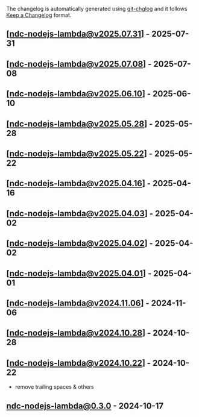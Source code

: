 The changelog is automatically generated using [git-chglog](https://github.com/git-chglog/git-chglog) and it follows [Keep a Changelog](https://keepachangelog.com) format.


<a name="ndc-nodejs-lambda@v2025.07.31"></a>
## [ndc-nodejs-lambda@v2025.07.31] - 2025-07-31

<a name="ndc-nodejs-lambda@v2025.07.08"></a>
## [ndc-nodejs-lambda@v2025.07.08] - 2025-07-08

<a name="ndc-nodejs-lambda@v2025.06.10"></a>
## [ndc-nodejs-lambda@v2025.06.10] - 2025-06-10

<a name="ndc-nodejs-lambda@v2025.05.28"></a>
## [ndc-nodejs-lambda@v2025.05.28] - 2025-05-28

<a name="ndc-nodejs-lambda@v2025.05.22"></a>
## [ndc-nodejs-lambda@v2025.05.22] - 2025-05-22

<a name="ndc-nodejs-lambda@v2025.04.16"></a>
## [ndc-nodejs-lambda@v2025.04.16] - 2025-04-16

<a name="ndc-nodejs-lambda@v2025.04.03"></a>
## [ndc-nodejs-lambda@v2025.04.03] - 2025-04-02

<a name="ndc-nodejs-lambda@v2025.04.02"></a>
## [ndc-nodejs-lambda@v2025.04.02] - 2025-04-02

<a name="ndc-nodejs-lambda@v2025.04.01"></a>
## [ndc-nodejs-lambda@v2025.04.01] - 2025-04-01

<a name="ndc-nodejs-lambda@v2024.11.06"></a>
## [ndc-nodejs-lambda@v2024.11.06] - 2024-11-06

<a name="ndc-nodejs-lambda@v2024.10.28"></a>
## [ndc-nodejs-lambda@v2024.10.28] - 2024-10-28

<a name="ndc-nodejs-lambda@v2024.10.22"></a>
## [ndc-nodejs-lambda@v2024.10.22] - 2024-10-22
- remove trailing spaces & others

<a name="ndc-nodejs-lambda@0.3.0"></a>
## ndc-nodejs-lambda@0.3.0 - 2024-10-17

